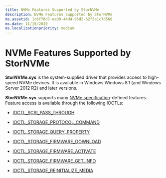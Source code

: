 ```yaml
---
title: NVMe Features Supported by StorNVMe
description: NVMe Features Supported by StorNVMe
ms.assetid: 1c6f78d7-ea00-44d4-95d2-62f5a1c7d568
ms.date: 11/15/2019
ms.localizationpriority: medium
---
```


# NVMe Features Supported by StorNVMe

**StorNVMe.sys** is the system-supplied driver that provides access to high-speed NVMe devices. It is available in Windows Windows 8.1 (and Windows Server 2012 R2) and later versions.

**StorNVMe.sys** supports many [NVMe specification](https://nvmexpress.org/)-defined features. Feature access is available through the following IOCTLs:

- [IOCTL_SCSI_PASS_THROUGH](https://docs.microsoft.com/windows-hardware/drivers/ddi/ntddscsi/ni-ntddscsi-ioctl_scsi_pass_through)

- [IOCTL_STORAGE_PROTOCOL_COMMAND](https://docs.microsoft.com/windows-hardware/drivers/ddi/ntddstor/ni-ntddstor-ioctl_storage_protocol_command)

- [IOCTL_STORAGE_QUERY_PROPERTY](https://docs.microsoft.com/windows-hardware/drivers/ddi/ntddstor/ni-ntddstor-ioctl_storage_query_property)

- [IOCTL_STORAGE_FIRMWARE_DOWNLOAD](https://docs.microsoft.com/windows-hardware/drivers/ddi/ntddstor/ni-ntddstor-ioctl_storage_firmware_download)

- [IOCTL_STORAGE_FIRMWARE_ACTIVATE](https://docs.microsoft.com/windows-hardware/drivers/ddi/ntddstor/ni-ntddstor-ioctl_storage_firmware_activate)

- [IOCTL_STORAGE_FIRMWARE_GET_INFO](https://docs.microsoft.com/windows-hardware/drivers/ddi/ntddstor/ni-ntddstor-ioctl_storage_firmware_get_info)

- [IOCTL_STORAGE_REINITIALIZE_MEDIA](https://docs.microsoft.com/windows-hardware/drivers/ddi/ntddstor/ni-ntddstor-ioctl_storage_reinitialize_media)
